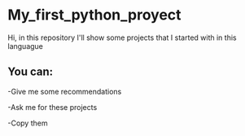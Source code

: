 # My_first_python_proyect
Hi, in this repository I'll show some projects that I started with in this languague
## You can:
-Give me some recommendations

-Ask me for these projects

-Copy them
